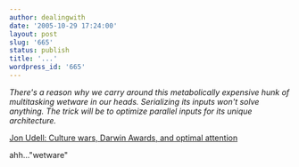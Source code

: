 ```yaml
---
author: dealingwith
date: '2005-10-29 17:24:00'
layout: post
slug: '665'
status: publish
title: '...'
wordpress_id: '665'
---
```


_There's a reason why we carry around this metabolically expensive hunk of
multitasking wetware in our heads. Serializing its inputs won't solve
anything. The trick will be to optimize parallel inputs for its unique
architecture._

[Jon Udell: Culture wars, Darwin Awards, and optimal attention][1]

ahh..."wetware"

   [1]: http://weblog.infoworld.com/udell/2005/10/26.html#a1329

